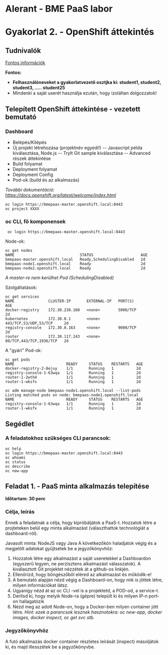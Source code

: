 # Alerant - BME PaaS labor 
# Gyakorlat 2. - OpenShift áttekintés

## Tudnivalók
[Fontos információk](Tudnivalok.md)

**Fontos:**
- **Felhasználóneveket a gyakorlatvezető osztjka ki: student1, student2, student3, ..... student25** 
- Mindenki a saját userét használja ezután, hogy izoláltan dolgozzatok!



## Telepített OpenShift áttekintése - vezetett bemutató
### Dashboard
- Belépés/Kilépés
- Új projekt létrehozása (projektnév egyedi!)
-- Javascript példa kiválasztása, Node.js
-- TryIt Git sample kiválasztása
-- Advanced részek áttekintése
- Build folyamat 
- Deployment folyamat
- Deployment Config
- Pod-ok (build és az alkalmazás)

_További dokumentáció: https://docs.openshift.org/latest/welcome/index.html_

```shell
oc login https://bmepaas-master.openshift.local:8443
oc project XXXX
```


### oc CLI, fő komponensek
```shell
 oc login https://bmepaas-master.openshift.local:8443    
```

Node-ok:
```shell
oc get nodes
NAME                             STATUS                     AGE
bmepaas-master.openshift.local   Ready,SchedulingDisabled   2d
bmepaas-node1.openshift.local    Ready                      2d
bmepaas-node2.openshift.local    Ready                      2d
```
_A master-re nem kerülhet Pod (SchedulingDisabled)_

Szolgáltatások:
```shell
oc get services
NAME               CLUSTER-IP       EXTERNAL-IP   PORT(S)                   AGE
docker-registry    172.30.238.160   <none>        5000/TCP                  2d
kubernetes         172.30.0.1       <none>        443/TCP,53/UDP,53/TCP     2d
registry-console   172.30.8.163     <none>        9000/TCP                  2d
router             172.30.117.243   <none>        80/TCP,443/TCP,1936/TCP   2d
```

A "gyári" Pod-ok:
```shell
oc get pods
NAME                       READY     STATUS    RESTARTS   AGE
docker-registry-2-8ejuy    1/1       Running   1          2d
registry-console-1-63wqa   1/1       Running   1          2d
router-1-2wth4             1/1       Running   1          2d
router-1-wksfx             1/1       Running   1          2d

oc adm manage-node bmepaas-node1.openshift.local --list-pods
Listing matched pods on node: bmepaas-node1.openshift.local
NAME                       READY     STATUS    RESTARTS   AGE
registry-console-1-63wqa   1/1       Running   1          2d
router-1-wksfx             1/1       Running   1          2d

```

## Segédlet

### A feladatokhoz szükséges CLI parancsok:
```shell
oc help
oc login https://bmepaas-master.openshift.local:8443
oc whoami
oc status
oc describe
oc new-app
```

## Feladat 1. - PaaS minta alkalmazás telepítése
**Időtartam: 30 perc**

### Célja, leírás
Ennek a feladatnak a célja, hogy kipróbáljátok a PaaS-t. Hozzatok létre a projteteken belül egy minta alkalmazást (választhattok technológiát a dashboard-ról).
 
Javasolt minta: NodeJS vagy Java
A következőkön haladjatok végig és a megjelölt adatokat gyűjtsétek be a jegyzőkönyvhöz:

1. Hozzatok létre egy alkalmazást a saját useretekkel a Dashboardon (egyszerű legyen, ne perzisztens alkalmazást válasszatok). A kiválasztott Git projektet nézzétek át a github-os linkjén.
2. Ellenőrizd, hogy böngészőből eléred az alkalmazást és működik-e!
3. A bemutató alapján nézd végig a Dashboard-on, hogy mik is jöttek létre, milyen információkat látsz.
4. Ugyanígy nézd át az oc CLI -vel is a projektetd, a POD-od, a service-t.
4. Derítsd ki, hogy melyik Node-ra (gépre) települt ki és milyen IP-n port-on hallagatózik
5. Nézd meg az adott Node-on, hogy a Docker-ben milyen container jött létre. 
_Hint: ezek a parancsok lesznek hasznotokra: oc new-app, docker images, docker inspect, oc get svc stb._

### Jegyzőkönyvhöz
A futó alkalmazás docker container részletes leírását (inspect) másoljátok ki, és majd illesszétek be a jegyzőkönyvbe.
